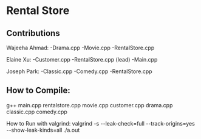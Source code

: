 # Rental Store

## Contributions
Wajeeha Ahmad:
-Drama.cpp
-Movie.cpp 
-RentalStore.cpp

Elaine Xu:
-Customer.cpp
-RentalStore.cpp (lead)
-Main.cpp

Joseph Park:
-Classic.cpp
-Comedy.cpp
-RentalStore.cpp

## How to Compile:
g++ main.cpp rentalstore.cpp movie.cpp customer.cpp drama.cpp classic.cpp comedy.cpp

How to Run with valgrind:
valgrind -s --leak-check=full --track-origins=yes  --show-leak-kinds=all ./a.out




